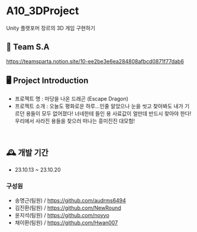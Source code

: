 # A10_3DProject
Unity 플랫포머 장르의 3D 게임 구현하기

## 🎈 Team S.A
https://teamsparta.notion.site/10-ee2be3e6ea284808afbcd0871f77dab6

## 🖥️ Project Introduction
- 프로젝트 명 : 마당을 나온 드래곤 (Escape Dragon)
- 프로젝트 소개 : 오늘도 평화로운 하루…인줄 알았으나 눈을 씻고 찾아봐도 내가 기르던 용들이 모두 없어졌다! 너네한테 들인 용 사료값이 얼만데 반드시 찾아야 한다! 우리에서 사라진 용들을 찾으러 떠나는 흥미진진 대모험!
<br>

## 🕰️ 개발 기간
* 23.10.13 ~ 23.10.20

### 구성원
 - 송명근(팀원) / https://github.com/audrms6494
 - 김진환(팀원) / https://github.com/NewRound
 - 윤지석(팀원) / https://github.com/noyyo
 - 채이환(팀원) / https://github.com/Hwan007
